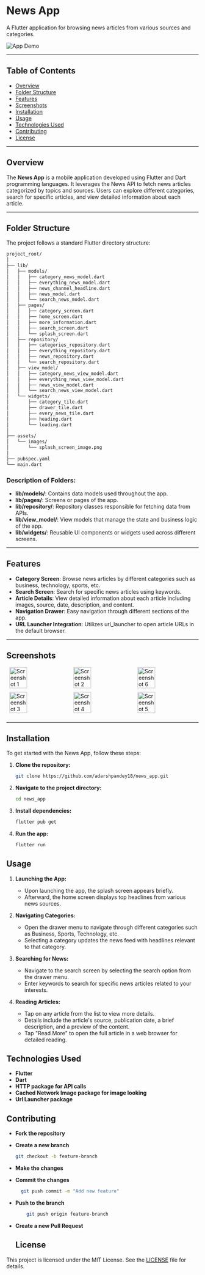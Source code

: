 # News App

A Flutter application for browsing news articles from various sources and categories.

![App Demo](https://github.com/adarshpandey18/News-App/blob/main/assets/images/splah_screen_image.png) <!-- Replace with a screenshot or GIF of your app -->

---

## Table of Contents

- [Overview](#overview)
- [Folder Structure](#folder-structure)
- [Features](#features)
- [Screenshots](#screenshots)
- [Installation](#installation)
- [Usage](#usage)
- [Technologies Used](#technologies-used)
- [Contributing](#contributing)
- [License](#license)

---

## Overview

The **News App** is a mobile application developed using Flutter and Dart programming languages. It leverages the News API to fetch news articles categorized by topics and sources. Users can explore different categories, search for specific articles, and view detailed information about each article.

---

## Folder Structure

The project follows a standard Flutter directory structure:
```bash
project_root/
│
├── lib/
│   ├── models/
│   │   ├── category_news_model.dart
│   │   ├── everything_news_model.dart
│   │   ├── news_channel_headline.dart
│   │   ├── news_model.dart
│   │   └── search_news_model.dart
│   ├── pages/
│   │   ├── category_screen.dart
│   │   ├── home_screen.dart
│   │   ├── more_information.dart
│   │   ├── search_screen.dart
│   │   └── splash_screen.dart
│   ├── repository/
│   │   ├── categories_repository.dart
│   │   ├── everything_repository.dart
│   │   ├── news_repository.dart
│   │   └── search_repository.dart
│   ├── view_model/
│   │   ├── category_news_view_model.dart
│   │   ├── everything_news_view_model.dart
│   │   ├── news_view_model.dart
│   │   └── search_news_view_model.dart
│   └── widgets/
│       ├── category_tile.dart
│       ├── drawer_tile.dart
│       ├── every_news_tile.dart
│       ├── heading.dart
│       └── loading.dart
│
├── assets/
│   └── images/
│       └── splash_screen_image.png
│
├── pubspec.yaml
└── main.dart
```

### Description of Folders:

- **lib/models/**: Contains data models used throughout the app.
- **lib/pages/**: Screens or pages of the app.
- **lib/repository/**: Repository classes responsible for fetching data from APIs.
- **lib/view_model/**: View models that manage the state and business logic of the app.
- **lib/widgets/**: Reusable UI components or widgets used across different screens.

---

## Features

- **Category Screen**: Browse news articles by different categories such as business, technology, sports, etc.
- **Search Screen**: Search for specific news articles using keywords.
- **Article Details**: View detailed information about each article including images, source, date, description, and content.
- **Navigation Drawer**: Easy navigation through different sections of the app.
- **URL Launcher Integration**: Utilizes url_launcher to open article URLs in the default browser.

---

## Screenshots

<div style="display: flex; flex-wrap: wrap; justify-content: space-around;">
    <img src="https://github.com/adarshpandey18/News-App/blob/main/screenshot/screenshot_1.jpg" alt="Screenshot 1" style="width: 30%; margin-bottom: 10px;">
    <img src="https://github.com/adarshpandey18/News-App/blob/main/screenshot/screenshot_2.jpg" alt="Screenshot 2" style="width: 30%; margin-bottom: 10px;">
    <img src="https://github.com/adarshpandey18/News-App/blob/main/screenshot/screenshot_6.jpg" alt="Screenshot 6" style="width: 30%; margin-bottom: 10px;">
    <img src="https://github.com/adarshpandey18/News-App/blob/main/screenshot/screenshot_3.jpg" alt="Screenshot 3" style="width: 30%; margin-bottom: 10px;">
    <img src="https://github.com/adarshpandey18/News-App/blob/main/screenshot/screenshot_4.jpg" alt="Screenshot 4" style="width: 30%; margin-bottom: 10px;">
    <img src="https://github.com/adarshpandey18/News-App/blob/main/screenshot/screenshot_5.jpg" alt="Screenshot 5" style="width: 30%; margin-bottom: 10px;">
</div>

<!-- Add more screenshots if necessary -->

---

## Installation

To get started with the News App, follow these steps:

1. **Clone the repository:**

   ```bash
   git clone https://github.com/adarshpandey18/news_app.git
   ```
   
2. **Navigate to the project directory:**

   ```bash
   cd news_app
   ```
3. **Install dependencies:**

   ```bash
   flutter pub get
   ```
4. **Run the app:**

   ```bash
   flutter run
   ```
## Usage

1. **Launching the App:**
   - Upon launching the app, the splash screen appears briefly.
   - Afterward, the home screen displays top headlines from various news sources.

2. **Navigating Categories:**
   - Open the drawer menu to navigate through different categories such as Business, Sports, Technology, etc.
   - Selecting a category updates the news feed with headlines relevant to that category.

3. **Searching for News:**
   - Navigate to the search screen by selecting the search option from the drawer menu.
   - Enter keywords to search for specific news articles related to your interests.

4. **Reading Articles:**
   - Tap on any article from the list to view more details.
   - Details include the article's source, publication date, a brief description, and a preview of the content.
   - Tap "Read More" to open the full article in a web browser for detailed reading.



## Technologies Used

- **Flutter**
- **Dart**
- **HTTP package for API calls**
- **Cached Network Image package for image looking**
- **Url Launcher package**

## Contributing

- **Fork the repository**
- **Create a new branch**
    ```bash
    git checkout -b feature-branch
    ```
- **Make the changes**
- **Commit the changes**

  ```bash
    git push commit -m "Add new feature"
    ```
- **Push to the branch**

  ```bash
      git push origin feature-branch
    ```
 - **Create a new Pull Request**
    ## License

This project is licensed under the MIT License. See the [LICENSE]() file for details.

  

  
